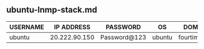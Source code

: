 ## ubuntu-lnmp-stack.md


|USERNAME|IP ADDRESS| PASSWORD | OS| DOMAIN| SSL|
|---|---|---|---|---|---|
|ubuntu|20.222.90.150|Password@123| ubuntu | fourtimes.ml | |
